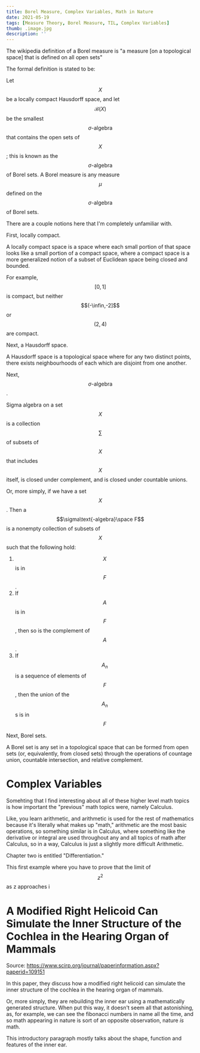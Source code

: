 ```yaml
---
title: Borel Measure, Complex Variables, Math in Nature
date: 2021-05-19
tags: [Measure Theory, Borel Measure, TIL, Complex Variables]
thumb: .image.jpg
description: ''
---
```


The wikipedia definition of a Borel measure is "a measure [on a topological space] that is defined on all open sets"

The formal definition is stated to be:

Let $$X$$ be a locally compact Hausdorff space, and let $$\mathcal{B}(X)$$ be the smallest $$\sigma\text{-algebra}$$ that contains the open sets of $$X$$; this is known as the $$\sigma\text{-algebra}$$ of Borel sets. A Borel measure is any measure $$\mu$$ defined on the $$\sigma\text{-algebra}$$ of Borel sets.

There are a couple notions here that I'm completely unfamiliar with.

First, locally compact.

A locally compact space is a space where each small portion of that space looks like a small portion of a compact space, where a compact space is a more generalized notion of a subset of Euclidean space being closed and bounded.

For example, $$[0,1]$$ is compact, but neither $$(-\infin,-2]$$ or $$(2,4)$$ are compact.

Next, a Hausdorff space.

A Hausdorff space is a topological space where for any two distinct points, there exists neighbourhoods of each which are disjoint from one another.

Next, $$\sigma\text{-algebra}$$.

Sigma algebra on a set $$X$$ is a collection $$\sum$$ of subsets of $$X$$ that includes $$X$$ itself, is closed under complement, and is closed under countable unions.

Or, more simply, if we have a set $$X$$. Then a $$\sigma\text{-algebra}\space F$$ is a nonempty collection of subsets of $$X$$ such that the following hold:

1. $$X$$ is in $$F$$.
2. If $$A$$ is in $$F$$, then so is the complement of $$A$$.
3. If $$A_n$$ is a sequence of elements of $$F$$, then the union of the $$A_n$$s is in $$F$$

Next, Borel sets.

A Borel set is any set in a topological space that can be formed from open sets (or, equivalently, from closed sets) through the operations of countage union, countable intersection, and relative complement.

# Complex Variables

Somehting that I find interesting about all of these higher level math topics is how important the "previous" math topics were, namely Calculus.

Like, you learn arithmetic, and arithmetic is used for the rest of mathematics because it's literally what makes up "math," arithmetic are the most basic operations, so something similar is in Calculus, where something like the derivative or integral are used throughout any and all topics of math after Calculus, so in a way, Calculus is just a slightly more difficult Arithmetic.

Chapter two is entitled "Differentiation."

This first example where you have to prove that the limit of $$z^2$$ as z approaches i

# A Modified Right Helicoid Can Simulate the Inner Structure of the Cochlea in the Hearing Organ of Mammals

Source: https://www.scirp.org/journal/paperinformation.aspx?paperid=109151

In this paper, they discuss how a modified right helicoid can simulate the inner structure of the cochlea in the hearing organ of mammals.

Or, more simply, they are rebuilding the inner ear using a mathematically generated structure. When put this way, it doesn't seem all that astonishing, as, for example, we can see the fibonacci numbers in name all the time, and so math appearing in nature is sort of an opposite observation, nature *is* math.

This introductory paragraph mostly talks about the shape, function and features of the inner ear.